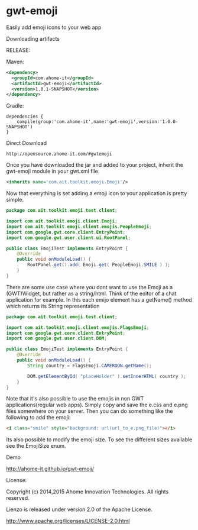 # gwt-emoji
Easily add emoji icons to your web app

Downloading artifacts

RELEASE:

Maven:
```xml
<dependency>
  <groupId>com.ahome-it</groupId>
  <artifactId>gwt-emoji</artifactId>
  <version>1.0.1-SNAPSHOT</version>
</dependency>
```
Gradle:
```
dependencies {
    compile(group:'com.ahome-it',name:'gwt-emoji',version:'1.0.0-SNAPSHOT')
}
```

Direct Download
```
http://opensource.ahome-it.com/#gwtemoji
```

Once you have downloaded the jar and added to your project,
inherit the gwt-emoji module in your gwt.xml file.

```xml
<inherits name='com.ait.toolkit.emoji.Emoji'/>
```

 Now that everything is set adding a emoji icon to your application is pretty simple.
```java
package com.ait.toolkit.emoji.test.client;

import com.ait.toolkit.emoji.client.Emoji;
import com.ait.toolkit.emoji.client.emojis.PeopleEmoji;
import com.google.gwt.core.client.EntryPoint;
import com.google.gwt.user.client.ui.RootPanel;

public class EmojiTest implements EntryPoint {
    @Override
    public void onModuleLoad() {
        RootPanel.get().add( Emoji.get( PeopleEmoji.SMILE ) );
    }
}
```

There are some use case where you dont want to use the Emoji as a (GWT)Widget, but rather as a string/html.
Think of the editor of a chat application for example. In this each emijo element has a getName() method which returns its String representation

```java
package com.ait.toolkit.emoji.test.client;

import com.ait.toolkit.emoji.client.emojis.FlagsEmoji;
import com.google.gwt.core.client.EntryPoint;
import com.google.gwt.user.client.DOM;

public class EmojiTest implements EntryPoint {
    @Override
    public void onModuleLoad() {
        String country = FlagsEmoji.CAMEROON.getName();

        DOM.getElementById( "placeHolder" ).setInnerHTML( country );
    }
}
```

Note that it's also possible to use the emojis in non GWT applications(regular web apps).
Simply copy and save the e.css and e.png files somewhere on your server. Then you can do something like the following to add the emoji:

```html
<i class="smile" style="background: url(url_to_e.png_file)"></i>
```

Its also possible to modify the emoji size. To see the different sizes available see the 
EmojiSize enum.

Demo	

http://ahome-it.github.io/gwt-emoji/

License:

Copyright (c) 2014,2015 Ahome Innovation Technologies. All rights reserved.

Lienzo is released under version 2.0 of the Apache License.

http://www.apache.org/licenses/LICENSE-2.0.html

 


